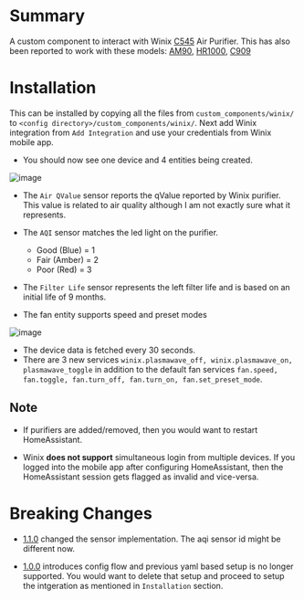 # Summary

A custom component to interact with Winix [C545](https://www.winixamerica.com/product/certified-refurbished-c545-air-purifier/) Air Purifier. This has also been reported to work with these models: [AM90](https://www.winixamerica.com/product/am90/), [HR1000](https://www.amazon.com/Winix-HR1000-5-Stage-Enabled-Cleaner/dp/B01FWS0HSY), [C909 ](https://www.costco.com/winix-c909-4-stage-air-purifier-with-wi-fi-%2526-plasmawave-technology.product.100842491.html)

# Installation

This can be installed by copying all the files from `custom_components/winix/` to `<config directory>/custom_components/winix/`. Next add Winix integration from `Add Integration` and use your credentials from Winix mobile app.

- You should now see one device and 4 entities being created.

![image](https://user-images.githubusercontent.com/6459774/212468308-e6e855ac-ad26-4405-b683-246ccf4c8ccc.png)


- The `Air QValue` sensor reports the qValue reported by Winix purifier. This value is related to air quality although I am not exactly sure what it represents.
- The `AQI` sensor matches the led light on the purifier.
  - Good (Blue) = 1
  - Fair (Amber) = 2
  - Poor (Red) = 3
- The `Filter Life` sensor represents the left filter life and is based on an initial life of 9 months.

- The fan entity supports speed and preset modes

![image](https://user-images.githubusercontent.com/6459774/212468432-0b37cd09-af5b-418c-855d-a12c8b21efc3.png)

- The device data is fetched every 30 seconds.
- There are 3 new services `winix.plasmawave_off, winix.plasmawave_on, plasmawave_toggle` in addition to the default fan services `fan.speed, fan.toggle, fan.turn_off, fan.turn_on, fan.set_preset_mode`.

## Note
- If purifiers are added/removed, then you would want to restart HomeAssistant.

- Winix **does not support** simultaneous login from multiple devices. If you logged into the mobile app after configuring HomeAssistant, then the HomeAssistant session gets flagged as invalid and vice-versa.

# Breaking Changes

- [1.1.0](https://github.com/iprak/winix/releases) changed the sensor implementation. The aqi sensor id might be different now.

- [1.0.0](https://github.com/iprak/winix/releases) introduces config flow and previous yaml based setup is no longer supported. You would want to delete that setup and proceed to setup the intgeration as mentioned in `Installation` section.
